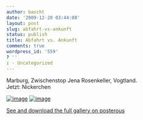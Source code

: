 ```yaml
---
author: bascht
date: '2009-12-20 03:44:08'
layout: post
slug: abfahrt-vs-ankunft
status: publish
title: Abfahrt vs. Ankunft
comments: true
wordpress_id: '559'
? ''
: - Uncategorized
---
```


Marburg, Zwischenstop Jena Rosenkeller, Vogtland.  
Jetzt: Nickerchen

[![image](http://bascht.files.wordpress.com/2009/12/2009-12-20_00-03-39-scaled-1000.jpg?w=300)](http://bascht.files.wordpress.com/2009/12/2009-12-20_00-03-39-scaled-1000.jpg)
[![image](http://bascht.files.wordpress.com/2009/12/2009-12-20_04-11-56-scaled-1000.jpg?w=300)](http://bascht.files.wordpress.com/2009/12/2009-12-20_04-11-56-scaled-1000.jpg)

[See and download the full gallery on posterous](http://blog.bascht.com/abfahrt-vs-ankunft)


